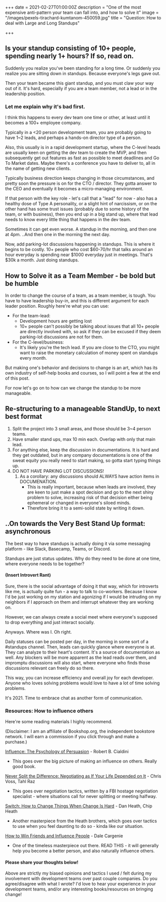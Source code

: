 +++
date = 2021-02-27T01:00:00Z
description = "One of the most expensive anti-pattern your team can fall into, and how to solve it"
image = "/images/pexels-tirachard-kumtanom-450059.jpg"
title = "Question: How to deal with Large and Long Standups"

+++
## Is your standup consisting of 10+ people, spending nearly 1+ hours? If so, read on.

Suddenly you realize you've been standing for a long time. Or suddenly you realize you are sitting down in standups. Because everyone's legs gave out.

Then your team became this giant standup, and you must claw your way out of it. It's hard, especially if you are a team member, not a lead or in the leadership position.

### Let me explain why it's bad first.

I think this happens to every dev team one time or other, at least until it becomes a 100+ employee company.

Typically in a <20 person development team, you are probably going to have 1\~2 leads, and perhaps a hands-on director type of a person.

Also, this usually is in a rapid development startup, where the C-level heads are usually keen on getting the dev team to create the MVP, and then subsequently get out features as fast as possible to meet deadlines and Go To Market dates. Maybe there's a conference you have to deliver to, all in the name of getting new clients.

Typically business direction keeps changing in those circumstances, and pretty soon the pressure is on for the CTO / director. They gotta answer to the CEO and eventually it becomes a micro-managing environment.

If that person with the key role - let's call that a "lead" for now - also has a healthy dose of Type A personality, or a slight hint of narcissism, or on the other hand has some trust issues (probably due to some history of the team, or with business), then you end up in a big stand up, where that lead needs to know every little thing that happens in the dev team. 

Sometimes it can get even worse. A standup in the morning, and then one at 4pm. ..And then one in the morning the next day. 

Now, add parking-lot discussions happening in standups. This is where it begins to be costly. 10+ people who cost $60-70/hr that talks around an hour everyday is spending near $1000 everyday just in meetings. That's $30k a month. Just doing standups.

## How to Solve it as a Team Member - be bold but be humble

In order to change the course of a team, as a team member, is tough. You have to have leadership buy-in, and this is different argument for each leader position. Roughly here're what you can use:

* For the team-lead:
  * Development hours are getting lost
  * 10+ people can't possibly be talking about issues that all 10+ people are directly involved with, so ask if they can be excused if they deem parking-lot discussions are not for them.
* For the C-level/business:
  * It's likely you're the tech lead. If you are close to the CTO, you might want to raise the monetary calculation of money spent on standups every month.

But making one's behavior and decisions to change is an art, which has its own industry of self-help books and courses, so I will point a few at the end of this post.

For now let's go on to how can we change the standup to be more manageable.

## Re-structuring to a manageable StandUp, to next best format

1. Split the project into 3 small areas, and those should be 3\~4 person teams.
2. Have smaller stand ups, max 10 min each. Overlap with only that main lead.
3. For anything else, keep the discussion in documentations. It is hard and they get outdated, but in any company documentations is one of the sweat equity you really need to start making, so gotta start typing things up.
4. DO NOT HAVE PARKING LOT DISCUSSIONS!
   1. As a corollary: any discussions should ALWAYS have action items in DOCUMENATION.
      * This is really important, because when leads are involved, they are keen to just make a spot decision and go to the next shiny problem to solve, increasing risk of that decision either being ephemeral or changed in everyone's siloed minds.
      * Therefore bring it to a semi-solid state by writing it down.

## ..On towards the Very Best Stand Up format: asynchronous

The best way to have standups is actually doing it via some messaging platform - like Slack, Basecamp, Teams, or Discord. 

Standups are just status updates. Why do they need to be done at one time, where everyone needs to be together?

#### (Insert Introvert Rant)

Sure, there is the social advantage of doing it that way, which for introverts like me, is actually quite fun - a way to talk to co-workers. Because I know I'd be just working on my station and agonizing if I would be intruding on my neighbors if I approach on them and interrupt whatever they are working on.

However, we can always create a social meet where everyone's supposed to drop everything and just interact socially. 

Anyways. Where was I. Oh right.

Daily statuses can be posted per day, in the morning in some sort of a #standups channel. Then, leads can quickly glance where everyone is at. They can analyze to their heart's content. It's a source of documentation as well. Any blockers will be more apparent as the lead reads over them, and impromptu discussions will also start, where everyone who finds those discussions relevant can freely do so there.

This way, you can increase efficiency and overall joy for each developer. Anyone who loves solving problems would love to have a lot of time solving problems. 

It's 2021. Time to embrace chat as another form of communication.

### Resources: How to influence others

Here're some reading materials I highly recommend. 

(Disclaimer: I am an affiliate of Bookshop.org, the independent bookstore network. I will earn a commission if you click through and make a purchase.)

[Influence: The Psychology of Persuasion](https://bookshop.org/books/influence-the-psychology-of-persuasion-revised/9780061241895?aid=22777&listref=books-to-influence-others) - Robert B. Cialdini

* This goes over the big picture of making an influence on others. Really good book.

[Never Split the Difference: Negotiating as If Your Life Depended on It](https://bookshop.org/books/never-split-the-difference-negotiating-as-if-your-life-depended-on-it/9780062407801?aid=22777&listref=books-to-influence-others) - Chris Voss, Tahl Raz

* This goes over negotiation tactics, written by a FBI hostage negotiation specialist - where situations call for never splitting or meeting halfway. 

[Switch: How to Change Things When Change Is Hard](https://bookshop.org/books/switch-how-to-change-things-when-change-is-hard/9780385528757?aid=22777&listref=books-to-influence-others) - Dan Heath,  Chip Heath

* Another masterpiece from the Heath brothers, which goes over tactics to use when you feel daunting to do so - kinda like our situation.

[How to Win Friends and Influence People](https://bookshop.org/books/how-to-win-friends-and-influence-people-9780671027032/9781439167342?aid=22777&listref=books-to-influence-others) - Dale Cargenie

* One of the timeless masterpiece out there. READ THIS - it will generally help you become a better person, and also naturally influence others.

#### Please share your thoughts below!

Above are strictly my biased opinions and tactics I used / felt during my involvement with development teams over past couple companies. Do you agree/disagree with what I wrote? I'd love to hear your experience in your development teams, and/or any interesting books/resources on bringing change!